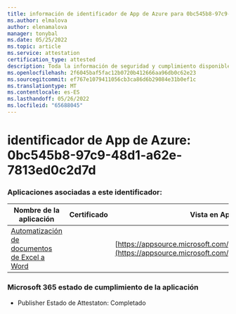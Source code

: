 ```yaml
---
title: información de identificador de App de Azure para 0bc545b8-97c9-48d1-a62e-7813ed0c2d7d
ms.author: elmalova
author: elenamalova
manager: tonybal
ms.date: 05/25/2022
ms.topic: article
ms.service: attestation
certification_type: attested
description: Toda la información de seguridad y cumplimiento disponible para 0bc545b8-97c9-48d1-a62e-7813ed0c2d7d.
ms.openlocfilehash: 2f6045baf5fac12b0720b412666aa96db0c62e23
ms.sourcegitcommit: ef767e1079411056cb3ca86d6b29084e31b0ef1c
ms.translationtype: MT
ms.contentlocale: es-ES
ms.lasthandoff: 05/26/2022
ms.locfileid: "65688045"
---
```

# <a name="azure-app-id-0bc545b8-97c9-48d1-a62e-7813ed0c2d7d"></a>identificador de App de Azure: 0bc545b8-97c9-48d1-a62e-7813ed0c2d7d


### <a name="apps-associated-with-this-id"></a>Aplicaciones asociadas a este identificador:
| **Nombre de la aplicación** | **Certificado** | **Vista en AppSource** |
|--------------|---------------|-----------------------|
| [Automatización de documentos de Excel a Word](../forward/WA104380955.md) |  | [https://appsource.microsoft.com/product/office/WA104380955](https://appsource.microsoft.com/product/office/WA104380955) |

### <a name="microsoft-365-app-compliance-status"></a>Microsoft 365 estado de cumplimiento de la aplicación
- Publisher Estado de Attestaton: Completado

